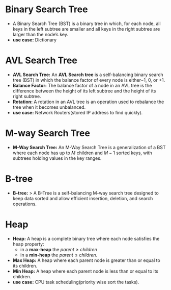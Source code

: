 # Binary Search Tree

- A Binary Search Tree (BST) is a binary tree in which, for each node, all keys in the left subtree are smaller and all keys in the right subtree are larger than the node’s key.
- **use case:** Dictionary

# AVL Search Tree

- **AVL Search Tree:** An **AVL Search tree** is a self-balancing binary search tree (BST) in which the balance factor of every node is either$\text{−1, 0, or +1}$.
- **Balance Factor:** The balance factor of a node in an AVL tree is the difference between the height of its left subtree and the height of its right subtree.
- **Rotation:** A rotation in an AVL tree is an operation used to rebalance the tree when it becomes unbalanced.
- **use case:** Network Routers(stored IP address to find quickly).

# M-way Search Tree

- **M-Way Search Tree:** An M-Way Search Tree is a generalization of a BST where each node has up to $M$ children and $M−1$ sorted keys, with subtrees holding values in the key ranges.

# B-tree

- **B-tree:** > A B-Tree is a self-balancing M-way search tree designed to keep data sorted and allow efficient insertion, deletion, and search operations.

# Heap

- **Heap:** A heap is a complete binary tree where each node satisfies the heap property:
	- in a **max-heap** the $parent \ge children$
	- in a **min-heap** the $parent \le children$.
- **Max Heap:** A heap where each parent node is greater than or equal to its children.
- **Min Heap:** A heap where each parent node is less than or equal to its children.
- **use case:** CPU task scheduling(priority wise sort the tasks).